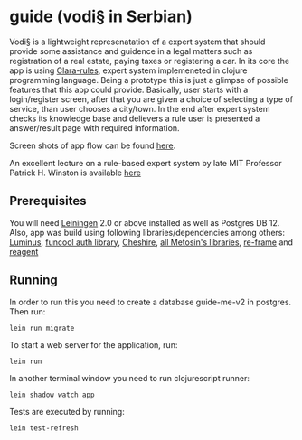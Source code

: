 # guide (vodi§ in Serbian)

Vodi§ is a lightweight represenatation of a expert system that should provide some assistance and guidence in a legal matters such as registration of a real estate, paying taxes or registering a car. In its core the app is using [Clara-rules][2], expert system implemeneted in clojure programming language.
Being a prototype this is just a glimpse of possible features that this app could provide. Basically, user starts with a  login/register screen, after that you are given a choice of selecting a type of service, than user chooses a city/town. In the end after expert system checks its knowledge base and delievers a rule user is presented a answer/result page with required information.

Screen shots of app flow can be found [here][1].

An excellent lecture on a rule-based expert system by late MIT Professor Patrick H. Winston is available [here][3]

[1]: https://drive.google.com/drive/folders/1mMLEPEl2nAOITlYtO20XorqSc8nE2no7?usp=sharing
[2]: https://github.com/cerner/clara-rules
[3]: https://www.youtube.com/watch?v=leXa7EKUPFk

## Prerequisites

You will need [Leiningen][1] 2.0 or above installed as well as Postgres DB 12. Also, app was build using following libraries/dependencies among others: 
[Luminus][2], [funcool auth library][3], [Cheshire][4], [all Metosin's libraries][5], [re-frame][6] and [reagent][7]

[1]: https://github.com/technomancy/leiningen
[2]: https://luminusweb.com/
[3]: https://github.com/funcool
[4]: https://github.com/dakrone/cheshire
[5]: https://github.com/metosin
[6]: https://github.com/day8/re-frame
[7]: https://github.com/reagent-project/reagent

## Running

In order to run this you need to create a database guide-me-v2 in postgres.
Then run:
    
    lein run migrate

To start a web server for the application, run:

    lein run 
    
In another terminal window you need to run clojurescript runner:

    lein shadow watch app
    
Tests are executed by running:

    lein test-refresh
    
    
